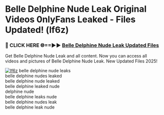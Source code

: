 # Belle Delphine Nude Leak Original Videos 0nlyFans Leaked - Files Updated! (lf6z)

<h3>🔴 CLICK HERE 🌐==►► <a href="https://tinyurl.com/5h6xmrr3" rel="nofollow">Belle Delphine Nude Leak Updated Files</a></h3>

Get Belle Delphine Nude Leak and all content. Now you can access all videos and pictures of Belle Delphine Nude Leak. New Updated Files 2025!

[![lf6z](https://i.imgur.com/KVD873Z.gif)](https://tinyurl.com/5h6xmrr3)
belle delphine nude leaks<br>
belle delphine nudes leaked<br>
belle delphine nude leaked<br>
belle delphine leaked nude<br>
delphine nude<br>
belle delphine leaks nude<br>
belle delphine nudes leak<br>
belle delphine leak nude